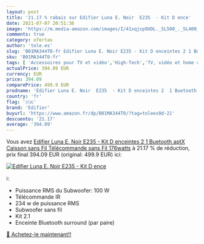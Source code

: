 ```yaml
---
layout: post
title: '21.17 % rabais sur Edifier Luna E. Noir  E235  - Kit D ence'
date: 2021-07-07 20:51:36
image: 'https://m.media-amazon.com/images/I/41xqjsp9UDL._SL500_._SL400_.jpg'
comments: true
category: ofertas
author: 'tole.es'
slug: 'B01MA344T0-fr Edifier Luna E. Noir E235 - Kit D enceintes 2 1 Buetooth...'
sku: 'B01MA344T0-fr'
tags: [ 'Accessoires pour TV et vidéo','High-Tech','TV, vidéo et home cinéma','Télécommandes audio et vidéo domestiques','edifier', ]
actualPrice: 394.09 EUR
currency: EUR
price: 394.09
comparePrice: 499.9 EUR
prodname: 'Edifier Luna E. Noir  E235  - Kit D enceintes 2  1 Buetooth  aptX   Caisson sans Fil  Télécommande sans Fil  176watts'
country: 'fr'
flag: '🇫🇷'
brand: 'Edifier'
buyurl: 'https://www.amazon.fr/dp/B01MA344T0/?tag=tolees0d-21'
descuento: '21.17'
average: '394.09'
---
```


Vous avez [Edifier Luna E. Noir  E235  - Kit D enceintes 2  1 Buetooth  aptX   Caisson sans Fil  Télécommande sans Fil  176watts](https://www.amazon.fr/dp/B01MA344T0/?tag=tolees0d-21)  à  21.17 % de réduction, prix final  394.09 EUR (original: 499.9 EUR) ici:

[![Edifier Luna E. Noir  E235  - Kit D ence](https://m.media-amazon.com/images/I/41xqjsp9UDL._SL500_._SL400_.jpg)](https://www.amazon.fr/dp/B01MA344T0/?tag=tolees0d-21)

ℹ️:

- Puissance RMS du Subwoofer: 100 W
- Télécommande IR
- 234 w de puissance RMS
- Subwoofer sans fil
- Kit 2.1
- Enceinte Bluetooth surround (par paire)

[🛒 Achetez-le maintenant!!](https://www.amazon.fr/dp/B01MA344T0/?tag=tolees0d-21)
